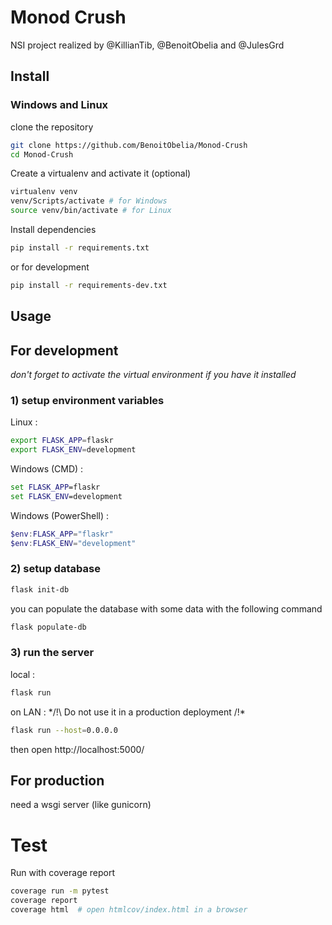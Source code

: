 # Monod Crush

NSI project realized by @KillianTib, @BenoitObelia and @JulesGrd


## Install

### Windows and Linux

clone the repository
```bash
git clone https://github.com/BenoitObelia/Monod-Crush
cd Monod-Crush
```

Create a virtualenv and activate it (optional)
```bash
virtualenv venv
venv/Scripts/activate # for Windows
source venv/bin/activate # for Linux
```

Install dependencies
```bash
pip install -r requirements.txt
```

or for development
```bash
pip install -r requirements-dev.txt
```

## Usage

## For development
*don't forget to activate the virtual environment if you have it installed*

### 1) setup environment variables

Linux :
```bash
export FLASK_APP=flaskr
export FLASK_ENV=development
```

Windows (CMD) :
```cmd
set FLASK_APP=flaskr
set FLASK_ENV=development
```

Windows (PowerShell) :
```powershell
$env:FLASK_APP="flaskr"
$env:FLASK_ENV="development"
```

### 2) setup database

```bash
flask init-db
```

you can populate the database with some data with the following command
```bash
flask populate-db
```

### 3) run the server

local :
```bash
flask run
```

on LAN :
*/!\ Do not use it in a production deployment /!\*
```bash
flask run --host=0.0.0.0
```

then open http://localhost:5000/

## For production

need a wsgi server (like gunicorn)

# Test

Run with coverage report
```bash
coverage run -m pytest
coverage report
coverage html  # open htmlcov/index.html in a browser
```

